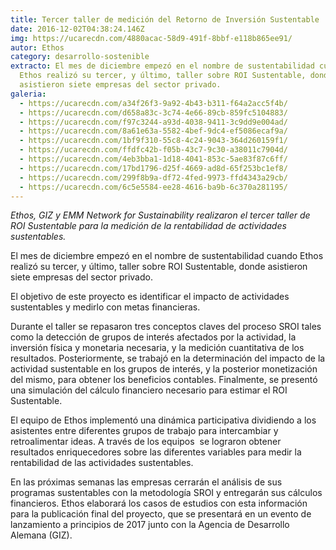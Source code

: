 ```yaml
---
title: Tercer taller de medición del Retorno de Inversión Sustentable
date: 2016-12-02T04:38:24.146Z
img: https://ucarecdn.com/4880acac-58d9-491f-8bbf-e118b865ee91/
autor: Ethos
category: desarrollo-sostenible
extracto: El mes de diciembre empezó en el nombre de sustentabilidad cuando
  Ethos realizó su tercer, y último, taller sobre ROI Sustentable, donde
  asistieron siete empresas del sector privado.
galeria:
  - https://ucarecdn.com/a34f26f3-9a92-4b43-b311-f64a2acc5f4b/
  - https://ucarecdn.com/d658a83c-3c74-4e66-89cb-859fc5104883/
  - https://ucarecdn.com/f97c3244-a93d-4038-9411-3c9dd9e004ad/
  - https://ucarecdn.com/8a61e63a-5582-4bef-9dc4-ef5086ecaf9a/
  - https://ucarecdn.com/1bf9f310-55c8-4c24-9043-364d260159f1/
  - https://ucarecdn.com/ffdfc42b-f05b-43c7-9c30-a38011c7904d/
  - https://ucarecdn.com/4eb3bba1-1d18-4041-853c-5ae83f87c6ff/
  - https://ucarecdn.com/17bd1796-d25f-4669-ad8d-65f253bc1ef8/
  - https://ucarecdn.com/299f8b9a-df72-4fed-9973-ffd4343a29cb/
  - https://ucarecdn.com/6c5e5584-ee28-4616-ba9b-6c370a281195/
---
```

*Ethos, GIZ y EMM Network for Sustainability realizaron el tercer taller de ROI Sustentable para la medición de la rentabilidad de actividades sustentables.*

El mes de diciembre empezó en el nombre de sustentabilidad cuando Ethos realizó su tercer, y último, taller sobre ROI Sustentable, donde asistieron siete empresas del sector privado.

El objetivo de este proyecto es identificar el impacto de actividades sustentables y medirlo con metas financieras.

Durante el taller se repasaron tres conceptos claves del proceso SROI tales como la detección de grupos de interés afectados por la actividad, la inversión física y monetaria necesaria, y la medición cuantitativa de los resultados. Posteriormente, se trabajó en la determinación del impacto de la actividad sustentable en los grupos de interés, y la posterior monetización del mismo, para obtener los beneficios contables. Finalmente, se presentó una simulación del cálculo financiero necesario para estimar el ROI Sustentable.

El equipo de Ethos implementó una dinámica participativa dividiendo a los asistentes entre diferentes grupos de trabajo para intercambiar y retroalimentar ideas. A través de los equipos  se lograron obtener resultados enriquecedores sobre las diferentes variables para medir la rentabilidad de las actividades sustentables. 

En las próximas semanas las empresas cerrarán el análisis de sus programas sustentables con la metodología SROI y entregarán sus cálculos financieros. Ethos elaborará los casos de estudios con esta información para la publicación final del proyecto, que se presentará en un evento de lanzamiento a principios de 2017 junto con la Agencia de Desarrollo Alemana (GIZ).